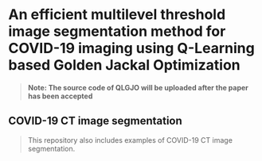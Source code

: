 # An efficient multilevel threshold image segmentation method for COVID-19 imaging using Q-Learning based Golden Jackal Optimization

> #### Note: The source code of QLGJO will be uploaded after the paper has been accepted

## COVID-19 CT image segmentation
> This repository also includes examples of COVID-19 CT image segmentation.
